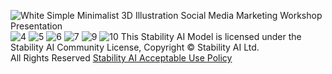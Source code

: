 <!--

**Here are some ideas to get you started:**

🙋‍♀️ A short introduction - what is your organization all about?
🌈 Contribution guidelines - how can the community get involved?
👩‍💻 Useful resources - where can the community find your docs? Is there anything else the community should know?
🍿 Fun facts - what does your team eat for breakfast?
🧙 Remember, you can do mighty things with the power of [Markdown](https://docs.github.com/github/writing-on-github/getting-started-with-writing-and-formatting-on-github/basic-writing-and-formatting-syntax)
-->
![White Simple Minimalist 3D Illustration Social Media Marketing Workshop Presentation](https://github.com/user-attachments/assets/7c19cd27-e33a-4f46-9be8-e302c403da77)
![4](https://github.com/user-attachments/assets/c7b606ea-f21f-4567-87a5-893d05b8bc01)
![5](https://github.com/user-attachments/assets/54384172-f45a-4b62-9c71-da37fe699b68)
![6](https://github.com/user-attachments/assets/8f345bfa-0b8e-4df2-b379-b39cee854a1b)
![7](https://github.com/user-attachments/assets/13c182ce-14db-4fab-a5c3-ddf3b569ad7a)
![9](https://github.com/user-attachments/assets/8fe9eb91-169e-4ccd-bca3-96ba82c467ae)
![10](https://github.com/user-attachments/assets/ebd6794e-e6a2-4f95-ad99-6c9601cae2ed)
This Stability AI Model is licensed under the Stability AI Community License, Copyright © Stability AI Ltd. 
</br>All Rights Reserved
[Stability AI Acceptable Use Policy](https://stability.ai/use-policy)

